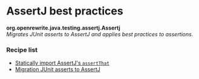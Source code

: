 # AssertJ best practices

**org.openrewrite.java.testing.assertj.Assertj**  
_Migrates JUnit asserts to AssertJ and applies best practices to assertions._

### Recipe list

* [Statically import AssertJ's `assertThat`](https://docs.openrewrite.org/reference/recipes/java/testing/assertj/staticimports.md)
* [Migration JUnit asserts to AssertJ](https://docs.openrewrite.org/reference/recipes/java/testing/assertj/junittoassertj.md)
